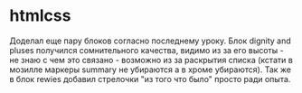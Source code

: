# htmlcss
Доделал еще пару блоков согласно последнему уроку.
Блок dignity and pluses получился сомнительного качества, видимо из за его высоты - не знаю с чем это связано - возможно из за раскрытия списка (кстати в мозилле маркеры summary не убираются а в хроме убираются).
Так же в блок rewies добавил стрелочки "из того что было" просто ради опыта.
